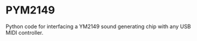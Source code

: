 # PYM2149
Python code for interfacing a YM2149 sound generating chip with any USB MIDI controller. 
